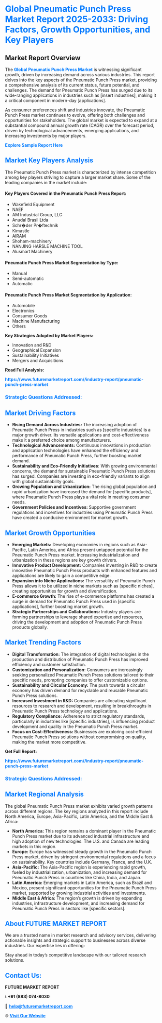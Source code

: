 <h1 style="color: #007BFF;">Global Pneumatic Punch Press Market Report 2025-2033: Driving Factors, Growth Opportunities, and Key Players</h1>

<section id="overview">
<h2>Market Report Overview</h2>
<p>The <a href="https://www.futuremarketreport.com//industry-report/pneumatic-punch-press-market" style="color: #007BFF; text-decoration: none;"><strong>Global Pneumatic Punch Press Market</strong></a> is witnessing significant growth, driven by increasing demand across various industries. This report delves into the key aspects of the Pneumatic Punch Press market, providing a comprehensive analysis of its current status, future potential, and challenges. The demand for Pneumatic Punch Press has surged due to its wide-ranging applications in industries such as [insert industries], making it a critical component in modern-day [applications].</p>
<p>As consumer preferences shift and industries innovate, the Pneumatic Punch Press market continues to evolve, offering both challenges and opportunities for stakeholders. The global market is expected to expand at a substantial compound annual growth rate (CAGR) over the forecast period, driven by technological advancements, emerging applications, and increasing investments by major players.</p>
</section>

<section id="overview">
<p><a href="https://www.futuremarketreport.com//request-sample/reportId=56131" style="color: #007BFF; text-decoration: none;"><strong>Explore Sample Report Here</strong></a></p>
</section>

<section id="key-players">
<h2 style="color: #007BFF;">Market Key Players Analysis</h2>
<p>The Pneumatic Punch Press market is characterized by intense competition among key players striving to capture a larger market share. Some of the leading companies in the market include:</p>
<h4>Key Players Covered in the Pneumatic Punch Press Report:</h4>
<ul><li>Wakefield Equipment</li><li>NAEF</li><li>AM Industrial Group, LLC</li><li>Anudal Brasil Ltda</li><li>Schr�der Pr�ftechnik</li><li>Kimastle</li><li>AIRAM</li><li>Shoham-machinery</li><li>NANJING HARSLE MACHINE TOOL</li><li>Alusmart Machinery</li></ul>
<h4>Pneumatic Punch Press Market Segmentation by Type:</h4>
<ul><li>Manual</li><li>Semi-automatic</li><li>Automatic</li></ul>

<h4>Pneumatic Punch Press Market Segmentation by Application:</h4>
<ul><li>Automobile</li><li>Electronics</li><li>Consumer Goods</li><li>Machine Manufacturing</li><li>Others</li></ul>
<p><strong>Key Strategies Adopted by Market Players:</strong></p>
<ul>
<li>Innovation and R&D</li>
<li>Geographical Expansion</li>
<li>Sustainability Initiatives</li>
<li>Mergers and Acquisitions</li>
</ul>
</section>

<section>
<p><strong>Read Full Analysis: </strong></p><a href="https://www.futuremarketreport.com//industry-report/pneumatic-punch-press-market" style="color: #007BFF; text-decoration: none;"><strong>https://www.futuremarketreport.com//industry-report/pneumatic-punch-press-market</strong></a>
<h3 style="color: #007BFF;">Strategic Questions Addressed:</h3>
</section>

<section id="driving-factors">
<h2 style="color: #007BFF;">Market Driving Factors</h2>
<ul>
<li><strong>Rising Demand Across Industries:</strong> The increasing adoption of Pneumatic Punch Press in industries such as [specific industries] is a major growth driver. Its versatile applications and cost-effectiveness make it a preferred choice among manufacturers.</li>
<li><strong>Technological Advancements:</strong> Continuous innovations in production and application technologies have enhanced the efficiency and performance of Pneumatic Punch Press, further boosting market demand.</li>
<li><strong>Sustainability and Eco-Friendly Initiatives:</strong> With growing environmental concerns, the demand for sustainable Pneumatic Punch Press solutions has surged. Companies are investing in eco-friendly variants to align with global sustainability goals.</li>
<li><strong>Growing Population and Urbanization:</strong> The rising global population and rapid urbanization have increased the demand for [specific products], where Pneumatic Punch Press plays a vital role in meeting consumer needs.</li>
<li><strong>Government Policies and Incentives:</strong> Supportive government regulations and incentives for industries using Pneumatic Punch Press have created a conducive environment for market growth.</li>
</ul>
</section>

<section id="growth-opportunities">
<h2 style="color: #007BFF;">Market Growth Opportunities</h2>
<ul>
<li><strong>Emerging Markets:</strong> Developing economies in regions such as Asia-Pacific, Latin America, and Africa present untapped potential for the Pneumatic Punch Press market. Increasing industrialization and urbanization in these regions are key growth drivers.</li>
<li><strong>Innovative Product Development:</strong> Companies investing in R&D to create innovative Pneumatic Punch Press products with enhanced features and applications are likely to gain a competitive edge.</li>
<li><strong>Expansion into Niche Applications:</strong> The versatility of Pneumatic Punch Press allows it to be utilized in niche markets such as [specific niches], creating opportunities for growth and diversification.</li>
<li><strong>E-commerce Growth:</strong> The rise of e-commerce platforms has created a surge in demand for Pneumatic Punch Press used in [specific applications], further boosting market growth.</li>
<li><strong>Strategic Partnerships and Collaborations:</strong> Industry players are forming partnerships to leverage shared expertise and resources, driving the development and adoption of Pneumatic Punch Press products globally.</li>
</ul>
</section>

<section id="trending-factors">
<h2 style="color: #007BFF;">Market Trending Factors</h2>
<ul>
<li><strong>Digital Transformation:</strong> The integration of digital technologies in the production and distribution of Pneumatic Punch Press has improved efficiency and customer satisfaction.</li>
<li><strong>Customization and Personalization:</strong> Consumers are increasingly seeking personalized Pneumatic Punch Press solutions tailored to their specific needs, prompting companies to offer customizable options.</li>
<li><strong>Sustainability and Circular Economy:</strong> The push towards a circular economy has driven demand for recyclable and reusable Pneumatic Punch Press solutions.</li>
<li><strong>Increased Investment in R&D:</strong> Companies are allocating significant resources to research and development, resulting in breakthroughs in Pneumatic Punch Press technology and applications.</li>
<li><strong>Regulatory Compliance:</strong> Adherence to strict regulatory standards, particularly in industries like [specific industries], is influencing product development and quality in the Pneumatic Punch Press market.</li>
<li><strong>Focus on Cost-Effectiveness:</strong> Businesses are exploring cost-efficient Pneumatic Punch Press solutions without compromising on quality, making the market more competitive.</li>
</ul>
</section>

<section>
<p><strong>Get Full Report: </strong></p><a href="https://www.futuremarketreport.com//industry-report/pneumatic-punch-press-market" style="color: #007BFF; text-decoration: none;"><strong>https://www.futuremarketreport.com//industry-report/pneumatic-punch-press-market</strong></a>
<h3 style="color: #007BFF;">Strategic Questions Addressed:</h3>
</section>


<section id="regional-analysis">
<h2 style="color: #007BFF;">Market Regional Analysis</h2>
<p>The global Pneumatic Punch Press market exhibits varied growth patterns across different regions. The key regions analyzed in this report include North America, Europe, Asia-Pacific, Latin America, and the Middle East & Africa:</p>
<ul>
<li><strong>North America:</strong> This region remains a dominant player in the Pneumatic Punch Press market due to its advanced industrial infrastructure and high adoption of new technologies. The U.S. and Canada are leading markets in this region.</li>
<li><strong>Europe:</strong> Europe has witnessed steady growth in the Pneumatic Punch Press market, driven by stringent environmental regulations and a focus on sustainability. Key countries include Germany, France, and the U.K.</li>
<li><strong>Asia-Pacific:</strong> The Asia-Pacific region is experiencing rapid growth, fueled by industrialization, urbanization, and increasing demand for Pneumatic Punch Press in countries like China, India, and Japan.</li>
<li><strong>Latin America:</strong> Emerging markets in Latin America, such as Brazil and Mexico, present significant opportunities for the Pneumatic Punch Press market, supported by growing industrial activities and investments.</li>
<li><strong>Middle East & Africa:</strong> The region’s growth is driven by expanding industries, infrastructure development, and increasing demand for Pneumatic Punch Press in sectors like [specific sectors].</li>
</ul>
</section>

<footer>
<h2 style="color: #007BFF;">About FUTURE MARKET REPORT</h2>
<p>We are a trusted name in market research and advisory services, delivering actionable insights and strategic support to businesses across diverse industries. Our expertise lies in offering:</p>

<p>Stay ahead in today’s competitive landscape with our tailored research solutions.</p>

<h2 style="color: #007BFF;">Contact Us:</h2>
<p><strong>FUTURE MARKET REPORT</strong></p>
<p>📞 <strong>+91 (883) 074-8030</strong></p>
<p>📧 <strong><a href="mailto:help@futuremarketreport.com" style="color: #007BFF;">help@futuremarketreport.com</a></strong></p>
<p>🌐 <strong><a href="https://www.futuremarketreport.com/" style="color: #007BFF;">Visit Our Website</a></strong></p>
</footer>